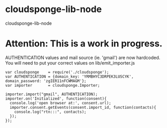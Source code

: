 cloudsponge-lib-node
====================

cloudsponge-lib-node

Attention: This is a work in progress.
====================

AUTHENTICATION values and mail source (ie. 'gmail') are now hardcoded. You will need to put your correct values on lib/emit_importer.js
```
var cloudsponge    = require('./cloudsponge');
var AUTHENTICATION = {domain_key: 'YRMBHYC3DRPEK3LUSCYK', domain_password: 'zgIER11nFCWMAGM'};
var importer       = cloudsponge.Importer;

importer.import("gmail", AUTHENTICATION);
importer.on('Initialized', function(consent){
  console.log('open browser at:', consent.url);
  importer.consent.getEvents(consent.import_id, function(contacts){
    console.log("rtn:::", contacts);
  });
});

```
